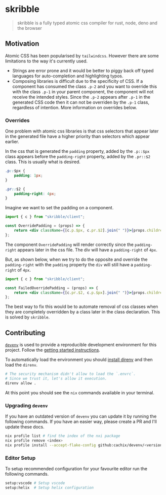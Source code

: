 # skribble

> skribble is a fully typed atomic css compiler for rust, node, deno and the browser

## Motivation

Atomic CSS has been popularised by `tailwindcss`. However there are some limitations to the way it's currently used.

- Strings are error prone and it would be better to piggy back off typed languages for auto-completion and highlighting typos.
- Composing libraries is difficult due to the specificity of CSS. If a component has consumed the class `.p-2` and you want to override this with the class `.p-1` in your parent component, the component will not receive the intended styles. Since the `.p-2` appears after `.p-1` in the generated CSS code then it can not be overriden by the `.p-1` class, regardless of intention. More information on overrides below.

### Overrides

One problem with atomic css libraries is that css selectors that appear later in the generated file have a higher priority than selectors which appear earlier.

In the css that is generated the `padding` property, added by the `.p::$px` class appears before the `padding-right` property, added by the `.pr::$2` class. This is usually what is desired.

```css
.p::$px {
    padding: 1px;
}

.pr::$2 {
    padding-right: 4px;
}
```

Imagine we want to set the padding on a component.

```jsx
import { c } from "skribble/client";

const OverridePadding = (props) => {
	return <div className={[c.p.$px, c.pr.$2].join(" ")}>{props.children}</div>;
};
```

The component `OverridePadding` will render correctly since the `padding-right` appears later in the css file. The div will have a `padding-right` of `4px`.

But, as shown below, when we try to do the opposite and override the `padding-right` with the `padding` property the `div` will still have a `padding-right` of `4px`.

```jsx
import { c } from "skribble/client";

const FailedOverridePadding = (props) => {
	return <div className={[c.pr.$2, c.p.$px].join(" ")}>{props.children}</div>;
};
```

The best way to fix this would be to automate removal of css classes when they are completely overridden by a class later in the class declaration. This is solved by `skribble`.

## Contributing

[`devenv`](https://devenv.sh/) is used to provide a reproducible development environment for this project. Follow the [getting started instructions](https://devenv.sh/getting-started/).

To automatically load the environment you should [install direnv](https://devenv.sh/automatic-shell-activation/) and then load the `direnv`.

```bash
# The security mechanism didn't allow to load the `.envrc`.
# Since we trust it, let's allow it execution.
direnv allow .
```

At this point you should see the `nix` commands available in your terminal.

### Upgrading `devenv`

If you have an outdated version of `devenv` you can update it by running the following commands. If you have an easier way, please create a PR and I'll update these docs.

```bash
nix profile list # find the index of the nxi package
nix profile remove <index>
nix profile install --accept-flake-config github:cachix/devenv/<version>
```

### Editor Setup

To setup recommended configuration for your favourite editor run the following commands.

```bash
setup:vscode # Setup vscode
setup:helix  # Setup helix configuration
```
